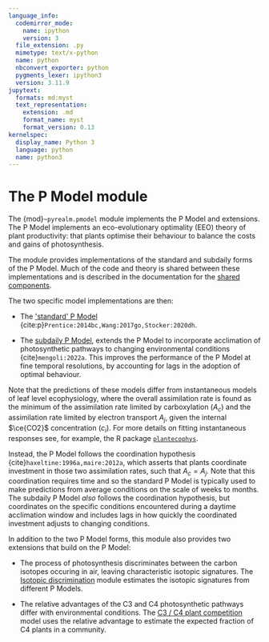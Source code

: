 ```yaml
---
language_info:
  codemirror_mode:
    name: ipython
    version: 3
  file_extension: .py
  mimetype: text/x-python
  name: python
  nbconvert_exporter: python
  pygments_lexer: ipython3
  version: 3.11.9
jupytext:
  formats: md:myst
  text_representation:
    extension: .md
    format_name: myst
    format_version: 0.13
kernelspec:
  display_name: Python 3
  language: python
  name: python3
---
```


# The P Model module

The {mod}`~pyrealm.pmodel` module implements the P Model and extensions. The P Model
implements an eco-evolutionary optimality (EEO) theory  of plant productivity: that
plants optimise their behaviour to balance the costs and gains of photosynthesis.

The module provides implementations of the standard and subdaily forms of the P Model.
Much of the code and theory is shared between these implementations and is described in
the documentation for the [shared components](./shared_components/overview.md).

The two specific model implementations are then:

* The ['standard' P Model](pmodel_details/pmodel_overview)
  {cite:p}`Prentice:2014bc,Wang:2017go,Stocker:2020dh`.

* The [subdaily P Model](subdaily_details/subdaily_overview), extends the P Model to
  incorporate acclimation of photosynthetic pathways to changing environmental
  conditions {cite}`mengoli:2022a`. This improves the performance of the P Model at fine
  temporal resolutions, by accounting for lags in the adoption of optimal behaviour.

Note that the predictions of these models differ from instantaneous models of leaf level
ecophysiology, where the overall assimilation rate is found as the minimum of the
assimilation rate limited by carboxylation ($A_c$) and the assimilation rate limited by
electron transport $A_j$, given the internal $\ce{CO2}$ concentration ($c_i$). For more
details on fitting instantaneous responses see, for example, the R package
[`plantecophys`](https://remkoduursma.github.io/plantecophys/articles/Introduction_to_fitaci.html).

Instead, the P Model follows the coordination hypothesis
{cite}`haxeltine:1996a,maire:2012a`, which asserts that plants coordinate investment in
those two assimilation rates, such that $A_c = A_j$. Note that this coordination
requires time and so the standard P Model is typically used to make predictions from
average conditions on the scale of weeks to months. The subdaily P Model _also_ follows
the coordination hypothesis, but coordinates on the specific conditions encountered
during a daytime acclimation window and includes lags in how quickly the coordinated
investment adjusts to changing conditions.

In addition to the two P Model forms, this module also provides two extensions that
build on the P Model:

* The process of photosynthesis discriminates between the carbon isotopes occuring in
  air, leaving characteristic isotopic signatures. The [Isotopic
  discrimination](isotopic_discrimination) module estimates the isotopic signatures from
  different P Models.

* The relative advantages of the C3 and C4 photosynthetic pathways differ with
  environmental conditions. The [C3 / C4 plant competition](c3c4model) model uses the
  relative advantage to estimate the expected fraction of C4 plants in a community.
